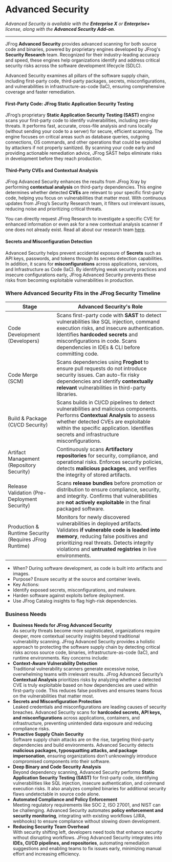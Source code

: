 # Advanced Security

_Advanced Security is available with the **Enterprise X** or **Enterprise+** license, along with the **Advanced Security Add-on**._

***

JFrog **Advanced Security** provides advanced scanning for both source code and binaries, powered by proprietary engines developed by JFrog's **Security Research** team. Recognized for their industry-leading accuracy and speed, these engines help organizations identify and address critical security risks across the software development lifecycle (SDLC).

Advanced Security examines all pillars of the software supply chain, including first-party code, third-party packages, secrets, misconfigurations, and vulnerabilities in infrastructure-as-code (IaC), ensuring comprehensive coverage and faster remediation.

#### First-Party Code: JFrog Static Application Security Testing

JFrog’s proprietary **Static Application Security Testing (SAST)** engine scans your first-party code to identify vulnerabilities, including zero-day threats. It performs fast, accurate, cross-file analysis and runs locally (without sending your code to a server) for secure, efficient scanning. The engine focuses on critical areas such as database queries, outgoing connections, OS commands, and other operations that could be exploited by attackers if not properly sanitized. By scanning your code early and providing actionable remediation advice, JFrog SAST helps eliminate risks in development before they reach production.

#### Third-Party CVEs and Contextual Analysis

JFrog Advanced Security enhances the results from JFrog Xray by performing **contextual analysis** on third-party dependencies. This engine determines whether detected **CVEs** are relevant to your specific first-party code, helping you focus on vulnerabilities that matter most. With continuous updates from JFrog’s Security Research team, it filters out irrelevant issues, reducing noise and prioritizing critical threats.

You can directly request JFrog Research to investigate a specific CVE for enhanced information or even ask for a new contextual analysis scanner if one does not already exist. Read all about our research team [here](https://research.jfrog.com/).

#### Secrets and Misconfiguration Detection

Advanced Security helps prevent accidental exposure of **Secrets** such as API keys, passwords, and tokens through its secrets detection capabilities. In addition, it scans for **misconfigurations** across applications, services, and Infrastructure as Code (IaC). By identifying weak security practices and insecure configurations early, JFrog Advanced Security prevents these risks from becoming exploitable vulnerabilities in production.

### Where Advanced Security Fits in the JFrog Security Timeline

| Stage                                                  | Advanced Security's Role                                                                                                                                                                                                                                             |
| ------------------------------------------------------ | -------------------------------------------------------------------------------------------------------------------------------------------------------------------------------------------------------------------------------------------------------------------- |
| Code Development (Developers)                          | Scans first-party code with **SAST** to detect vulnerabilities like SQL injection, command execution risks, and insecure authentication. Identifies **hardcoded secrets** and misconfigurations in code. Scans dependencies in IDEs & CLI before committing code.    |
| Code Merge (SCM)                                       | Scans dependencies using **Frogbot** to ensure pull requests do not introduce security issues. Can auto-fix risky dependencies and identify **contextually relevant** vulnerabilities in third-party libraries.                                                      |
| Build & Package (CI/CD Security)                       | Scans builds in CI/CD pipelines to detect vulnerabilities and malicious components. Performs **Contextual Analysis** to assess whether detected CVEs are exploitable within the specific application. Identifies secrets and infrastructure misconfigurations.       |
| Artifact Management (Repository Security)              | Continuously scans **Artifactory repositories** for security, compliance, and operational risks. Enforces security policies, detects **malicious packages**, and verifies the integrity of stored artifacts.                                                         |
| Release Validation (Pre-Deployment Security)           | Scans **release bundles** before promotion or distribution to ensure compliance, security, and integrity. Confirms that vulnerabilities are **not actively exploitable** in the final packaged software.                                                             |
| Production & Runtime Security (Requires JFrog Runtime) | Monitors for newly discovered vulnerabilities in deployed artifacts. Validates **if vulnerable code is loaded into memory**, reducing false positives and prioritizing real threats. Detects integrity violations and **untrusted registries** in live environments. |



* When? During software development, as code is built into artifacts and images.
* Purpose? Ensure security at the source and container levels.
* Key Actions:
* Identify exposed secrets, misconfigurations, and malware.
* Harden software against exploits before deployment.
* Use JFrog Catalog insights to flag high-risk dependencies.

### Business Needs

* **Business Needs for JFrog Advanced Security**\
  As security threats become more sophisticated, organizations require deeper, more contextual security insights beyond traditional vulnerability scanning. JFrog Advanced Security provides a holistic approach to protecting the software supply chain by detecting critical risks across source code, binaries, infrastructure-as-code (IaC), and runtime environments. Key concerns include:
* **Context-Aware Vulnerability Detection**\
  Traditional vulnerability scanners generate excessive noise, overwhelming teams with irrelevant results. JFrog Advanced Security’s **Contextual Analysis** prioritizes risks by analyzing whether a detected CVE is truly exploitable based on how dependencies are used within first-party code. This reduces false positives and ensures teams focus on the vulnerabilities that matter most.
* **Secrets and Misconfiguration Protection**\
  Leaked credentials and misconfigurations are leading causes of security breaches. Advanced Security scans for **hardcoded secrets, API keys, and misconfigurations** across applications, containers, and infrastructure, preventing unintended data exposure and reducing compliance risks.
* **Proactive Supply Chain Security**\
  Software supply chain attacks are on the rise, targeting third-party dependencies and build environments. Advanced Security detects **malicious packages, typosquatting attacks, and package impersonation**, ensuring organizations don’t unknowingly introduce compromised components into their software.
* **Deep Binary and Code Security Analysis**\
  Beyond dependency scanning, Advanced Security performs **Static Application Security Testing (SAST)** for first-party code, identifying vulnerabilities like SQL injection, insecure authentication, and command execution risks. It also analyzes compiled binaries for additional security flaws undetectable in source code alone.
* **Automated Compliance and Policy Enforcement**\
  Meeting regulatory requirements like SOC 2, ISO 27001, and NIST can be challenging. Advanced Security automates **policy enforcement and security monitoring**, integrating with existing workflows (JIRA, webhooks) to ensure compliance without slowing down development.
* **Reducing Security Team Overhead**\
  With security shifting left, developers need tools that enhance security without disrupting workflows. JFrog Advanced Security integrates into **IDEs, CI/CD pipelines, and repositories**, automating remediation suggestions and enabling teams to fix issues early, minimizing manual effort and increasing efficiency.

